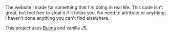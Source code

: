 The website I made for something that I'm doing in real life.
This code isn't great, but feel free to steal it if it helps you. No need to attribute or anyhting; I haven't done anything you can't find elsewhere.

This project uses [Bulma](https://bulma.org) and vanilla JS.
